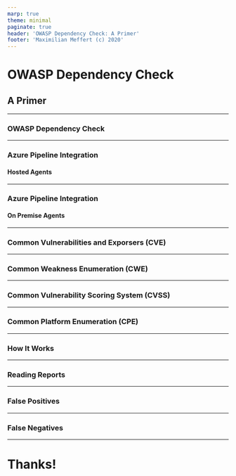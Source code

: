 ```yaml
---
marp: true
theme: minimal
paginate: true
header: 'OWASP Dependency Check: A Primer'
footer: 'Maximilian Meffert (c) 2020'
---
```


# OWASP Dependency Check
## A Primer
---

### OWASP Dependency Check

---

### Azure Pipeline Integration
#### Hosted Agents

---

### Azure Pipeline Integration
#### On Premise Agents

---

### Common Vulnerabilities and Exporsers (CVE)

---

### Common Weakness Enumeration (CWE)

---

### Common Vulnerability Scoring System (CVSS) 

---

### Common Platform Enumeration (CPE)

---

### How It Works

---

### Reading Reports

---

### False Positives


---

### False Negatives


---
# Thanks!
